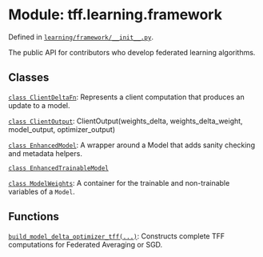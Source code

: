 <div itemscope itemtype="http://developers.google.com/ReferenceObject">
<meta itemprop="name" content="tff.learning.framework" />
<meta itemprop="path" content="Stable" />
</div>

# Module: tff.learning.framework

Defined in
[`learning/framework/__init__.py`](http://github.com/tensorflow/federated/tree/master/tensorflow_federated/python/learning/framework/__init__.py).

The public API for contributors who develop federated learning algorithms.

## Classes

[`class ClientDeltaFn`](../../tff/learning/framework/ClientDeltaFn.md): Represents a client computation that produces an update to a model.

[`class ClientOutput`](../../tff/learning/framework/ClientOutput.md): ClientOutput(weights_delta, weights_delta_weight, model_output, optimizer_output)

[`class EnhancedModel`](../../tff/learning/framework/EnhancedModel.md): A wrapper around a Model that adds sanity checking and metadata helpers.

[`class EnhancedTrainableModel`](../../tff/learning/framework/EnhancedTrainableModel.md)

[`class ModelWeights`](../../tff/learning/framework/ModelWeights.md): A container for the trainable and non-trainable variables of a `Model`.

## Functions

[`build_model_delta_optimizer_tff(...)`](../../tff/learning/framework/build_model_delta_optimizer_tff.md): Constructs complete TFF computations for Federated Averaging or SGD.

